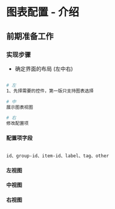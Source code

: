 # 图表配置 - 介绍

## 前期准备工作


### 实现步骤

+ 确定界面的布局 (左中右)
  
```bash

# 左
1、先择需要的控件，第一版只支持图表选择

# 中
展示图表视图

# 右
修改配置项

```

#### 配置项字段

```bash

id、group-id、item-id、label、tag、other


```


#### 左视图



#### 中视图




#### 右视图